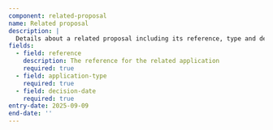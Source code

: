 ```yaml
---
component: related-proposal
name: Related proposal
description: |
  Details about a related proposal including its reference, type and decision date
fields:
  - field: reference
    description: The reference for the related application
    required: true
  - field: application-type
    required: true
  - field: decision-date
    required: true
entry-date: 2025-09-09
end-date: ''
---
```

